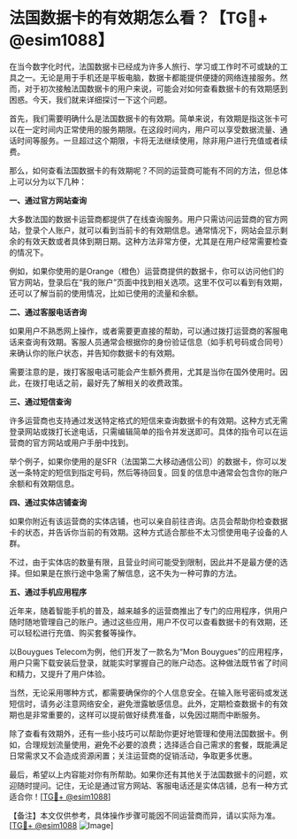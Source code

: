 # 法国数据卡的有效期怎么看？【TG💪+ @esim1088】

在当今数字化时代，法国数据卡已经成为许多人旅行、学习或工作时不可或缺的工具之一。无论是用于手机还是平板电脑，数据卡都能提供便捷的网络连接服务。然而，对于初次接触法国数据卡的用户来说，可能会对如何查看数据卡的有效期感到困惑。今天，我们就来详细探讨一下这个问题。

首先，我们需要明确什么是法国数据卡的有效期。简单来说，有效期是指这张卡可以在一定时间内正常使用的服务期限。在这段时间内，用户可以享受数据流量、通话时间等服务。一旦超过这个期限，卡将无法继续使用，除非用户进行充值或者续费。

那么，如何查看法国数据卡的有效期呢？不同的运营商可能有不同的方法，但总体上可以分为以下几种：

**一、通过官方网站查询**

大多数法国的数据卡运营商都提供了在线查询服务。用户只需访问运营商的官方网站，登录个人账户，就可以看到当前卡的有效期信息。通常情况下，网站会显示剩余的有效天数或者具体到期日期。这种方法非常方便，尤其是在用户经常需要检查的情况下。

例如，如果你使用的是Orange（橙色）运营商提供的数据卡，你可以访问他们的官方网站，登录后在“我的账户”页面中找到相关选项。这里不仅可以看到有效期，还可以了解当前的使用情况，比如已使用的流量和余额。

**二、通过客服电话咨询**

如果用户不熟悉网上操作，或者需要更直接的帮助，可以通过拨打运营商的客服电话来查询有效期。客服人员通常会根据你的身份验证信息（如手机号码或合同号）来确认你的账户状态，并告知你数据卡的有效期。

需要注意的是，拨打客服电话可能会产生额外费用，尤其是当你在国外使用时。因此，在拨打电话之前，最好先了解相关的收费政策。

**三、通过短信查询**

许多运营商也支持通过发送特定格式的短信来查询数据卡的有效期。这种方式无需登录网站或拨打长途电话，只需编辑简单的指令并发送即可。具体的指令可以在运营商的官方网站或用户手册中找到。

举个例子，如果你使用的是SFR（法国第二大移动通信公司）的数据卡，你可以发送一条特定的短信到指定号码，然后等待回复。回复的信息中通常会包含你的账户余额和有效期信息。

**四、通过实体店铺查询**

如果你附近有该运营商的实体店铺，也可以亲自前往咨询。店员会帮助你检查数据卡的状态，并告诉你当前的有效期。这种方式适合那些不太习惯使用电子设备的人群。

不过，由于实体店的数量有限，且营业时间可能受到限制，因此并不是最方便的选择。但如果是在旅行途中急需了解信息，这不失为一种可靠的方法。

**五、通过手机应用程序**

近年来，随着智能手机的普及，越来越多的运营商推出了专门的应用程序，供用户随时随地管理自己的账户。通过这些应用，用户不仅可以查看数据卡的有效期，还可以轻松进行充值、购买套餐等操作。

以Bouygues Telecom为例，他们开发了一款名为“Mon Bouygues”的应用程序，用户只需下载安装后登录，就能实时掌握自己的账户动态。这种做法既节省了时间和精力，又提升了用户体验。

当然，无论采用哪种方式，都需要确保你的个人信息安全。在输入账号密码或发送短信时，请务必注意网络安全，避免泄露敏感信息。此外，定期检查数据卡的有效期也是非常重要的，这样可以提前做好续费准备，以免因过期而中断服务。

除了查看有效期外，还有一些小技巧可以帮助你更好地管理和使用法国数据卡。例如，合理规划流量使用，避免不必要的浪费；选择适合自己需求的套餐，既能满足日常需求又不会造成资源闲置；关注运营商的促销活动，争取更多优惠。

最后，希望以上内容能对你有所帮助。如果你还有其他关于法国数据卡的问题，欢迎随时提问。记住，无论是通过官方网站、客服电话还是实体店铺，总有一种方式适合你！[[TG💪+ @esim1088](https://t.me/s/esim1088)]

【备注】本文仅供参考，具体操作步骤可能因不同运营商而异，请以实际为准。[[TG💪+ @esim1088](https://t.me/s/esim1088) ![Image](https://i.postimg.cc/4NQfJmqS/Snipaste-2025-05-13-00-14-12.png)]